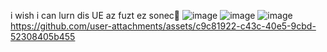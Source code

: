 
i wish i can lurn dis UE az fuzt ez sonec💨
![image](https://github.com/aloecastles/aloe3rdpProjectRD/assets/89796662/83cb9c9c-e479-4966-845e-c41494d30e74)
![image](https://github.com/user-attachments/assets/5818d45a-d0c7-4952-98ce-5ad8d26cd398)
![image](https://github.com/user-attachments/assets/0ff385e4-3a4f-4869-bb95-7713951dcd4f)
https://github.com/user-attachments/assets/c9c81922-c43c-40e5-9cbd-52308405b455
